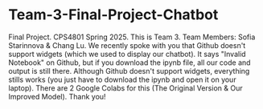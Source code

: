 # Team-3-Final-Project-Chatbot
Final Project. CPS4801 Spring 2025. This is Team 3. 
Team Members: Sofia Starinnova &amp; Chang Lu.
We recently spoke with you that Github doesn't support widgets (which we used to display our chatbot).
It says "Invalid Notebook" on Github, but if you download the ipynb file, all our code and output is still there.
Although Github doesn't support widgets, everything stills works (you just have to download the ipynb and open it on your laptop).
There are 2 Google Colabs for this (The Original Version &amp; Our Improved Model). 
Thank you!
